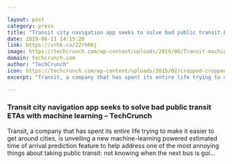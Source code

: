```yaml
---

layout: post
category: press
title: "Transit city navigation app seeks to solve bad public transit ETAs with machine learning"
date: 2019-06-11 14:15:28
link: https://vrhk.co/2ZrhR6j
image: https://techcrunch.com/wp-content/uploads/2019/06/Transit-machine-learning.png?w=764
domain: techcrunch.com
author: "TechCrunch"
icon: https://techcrunch.com/wp-content/uploads/2015/02/cropped-cropped-favicon-gradient.png?w=180
excerpt: "Transit, a company that has spent its entire life trying to make it easier to get around cities, is unveiling a new machine-learning powered estimated time of arrival prediction feature to help address one of the most annoying things about taking public transit: not knowing when the next bus is goi…"

---
```


### Transit city navigation app seeks to solve bad public transit ETAs with machine learning – TechCrunch

Transit, a company that has spent its entire life trying to make it easier to get around cities, is unveiling a new machine-learning powered estimated time of arrival prediction feature to help address one of the most annoying things about taking public transit: not knowing when the next bus is goi…